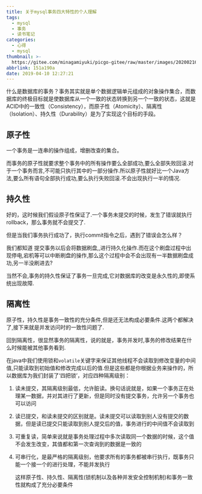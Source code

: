 ```yaml
---
title: 关于mysql事务四大特性的个人理解
tags:
  - mysql
  - 事务
  - 读书笔记
categories:
  - 心得
  - mysql
thumbnail: >-
  https://gitee.com/minagamiyuki/picgo-gitee/raw/master/images/20200216162948.png
abbrlink: 151a190a
date: 2019-04-10 12:27:21
---
```


什么是数据库的事务？事务其实就是单个数据逻辑单元组成的对象操作集合，而数据库的终极目标就是使数据库从一个一致的状态转换到另一个一致的状态，这就是ACID中的一致性（Consistency），而原子性（Atomicity）、隔离性（Isolation）、持久性（Durability）是为了实现这个目标的手段。

## 原子性

 一个事务是一连串的操作组成，增删改查的集合。

而事务的原子性就要求整个事务中的所有操作要么全部成功,要么全部失败回滚.对于一个事务而言,不可能只执行其中的一部分操作.所以原子性就好比一个Java方法,要么所有语句全部执行成功,要么执行失败回滚.不会出现执行一半的情况.

## 持久性

好的，这时候我们假设原子性保证了.一个事务未提交的时候，发生了错误就执行rollback，那么事务就不会提交了.

<!-- more -->

但是当我们事务执行成功了，执行commit指令之后，遇到了错误会怎么样？

我们都知道 提交事务以后会将数据刷盘,,进行持久化操作.而在这个刷盘过程中出现停电,宕机等可以中断刷盘的操作,那么这个过程中会不会出现有一半数据刷盘成功,另一半没刷进去?

当然不会,事务的持久性保证了事务一旦完成,它对数据库的改变是永久性的,即使系统出现故障.

## 隔离性

原子性，持久性是事务一致性的充分条件,但是还无法构成必要条件.这两个都解决了,接下来就是并发访问时的一致性问题了.

回到隔离性，很显然事务的隔离性，说的就是，事务并发时,事务的修改结果在什么时候能被其他事务看到.

在java中我们使用锁和`volatile`关键字来保证其他线程不会读取到修改变量的中间值,只能读取到初始值和修改完成以后的值.但是这些都是你根据业务来操作的，所以数据库为我们封装了‘四把锁’，对应四种隔离级别：

1. 读未提交，其隔离级别最低，允许脏读。换句话说就是，如果一个事务正在处理某一数据，并对其进行了更新，但是同时没有提交事务，允许另一个事务也可以访问

2. 读已提交，和读未提交的区别就是。读未提交可以读取到别人没有提交的数据，但是读已提交只能读取到别人提交后的值，事务进行的中间值不会读取到

3. 可重复读，简单来说就是事务处理过程中多次读取同一个数据的时候，这个值不会发生改变，其值都和第一次查询到的数据是一致的

4. 可串行化，是最严格的隔离级别，他要求所有的事务都被串行执行，既事务只能一个接一个的进行处理，不能并发执行

   这样原子性、持久性、隔离性(锁机制以及各种并发安全控制机制)和事务一致性就构成了充分必要条件